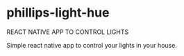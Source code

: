# phillips-light-hue
REACT NATIVE APP TO CONTROL LIGHTS

Simple react native app to control your lights in your house. 
